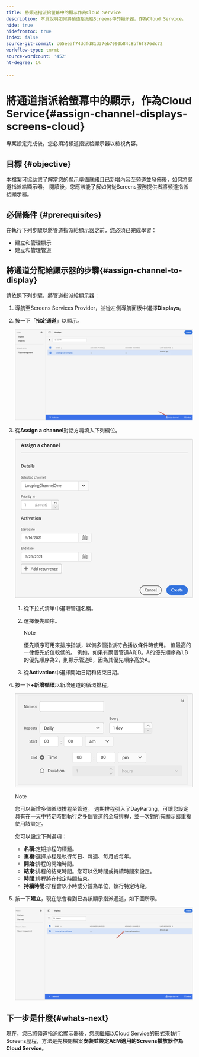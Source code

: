 ```yaml
---
title: 將頻道指派給螢幕中的顯示作為Cloud Service
description: 本頁說明如何將頻道指派給Screens中的顯示器，作為Cloud Service。
hide: true
hidefromtoc: true
index: false
source-git-commit: c65eeaf74ddfd81d37eb7090b84c8bf6f876dc72
workflow-type: tm+mt
source-wordcount: '452'
ht-degree: 1%

---
```



# 將通道指派給螢幕中的顯示，作為Cloud Service{#assign-channel-displays-screens-cloud}

專案設定完成後，您必須將頻道指派給顯示器以檢視內容。

## 目標 {#objective}

本檔案可協助您了解當您的顯示準備就緒且已新增內容至頻道並發佈後，如何將頻道指派給顯示器。 閱讀後，您應該能了解如何從Screens服務提供者將頻道指派給顯示器。

## 必備條件 {#prerequisites}

在執行下列步驟以將管道指派給顯示器之前，您必須已完成學習：

* 建立和管理顯示
* 建立和管理管道

## 將通道分配給顯示器的步驟{#assign-channel-to-display}

請依照下列步驟，將管道指派給顯示器：

1. 導航至Screens Services Provider，並從左側導航面板中選擇&#x200B;**Displays**。

1. 按一下「**指定通道**」以顯示。

   ![影像](/help/screens-cloud/assets/display/assignchannel-1.png)

1. 從&#x200B;**Assign a channel**&#x200B;對話方塊填入下列欄位。

   ![影像](/help/screens-cloud/assets/display/assignchannel-2.png)

   1. 從下拉式清單中選取管道名稱。
   1. 選擇優先順序。

      >[!NOTE]
      >優先順序可用來排序指派，以備多個指派符合播放條件時使用。 值最高的一律優先於值較低的。 例如，如果有兩個管道A和B。A的優先順序為1,B的優先順序為2，則顯示管道B，因為其優先順序高於A。
   1. 從&#x200B;**Activation**&#x200B;中選擇開始日期和結束日期。

1. 按一下&#x200B;**+新增循環**&#x200B;以新增通道的循環排程。

   ![影像](/help/screens-cloud/assets/create-content/recurrence-1.png)

   >[!NOTE]
   >您可以新增多個循環排程至管道。 週期排程引入了DayParting，可讓您設定具有在一天中特定時間執行之多個管道的全域排程，並一次對所有顯示器重複使用該設定。

   您可以設定下列選項：

   * **名稱**:定期排程的標題。
   * **重複**:選擇排程是執行每日、每週、每月或每年。
   * **開始**:排程的開始時間。
   * **結束**:排程的結束時間。您可以依時間或持續時間來設定。
   * **時間**:排程將在指定時間結束。
   * **持續時間**:排程會以小時或分鐘為單位，執行特定時段。

1. 按一下&#x200B;**建立**，現在您會看到已為該顯示指派通道，如下圖所示。

   ![影像](/help/screens-cloud/assets/display/assignchannel-3.png)


## 下一步是什麼{#whats-next}

現在，您已將頻道指派給顯示器後，您應繼續以Cloud Service的形式來執行Screens歷程，方法是先檢閱檔案&#x200B;**安裝並設定AEM適用的Screens播放器作為Cloud Service**。
